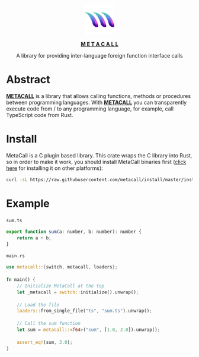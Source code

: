 <div align="center">
  <a href="https://metacall.io" target="_blank"><img src="https://raw.githubusercontent.com/metacall/core/master/deploy/images/logo.png" alt="M E T A C A L L" style="max-width:100%; margin: 0 auto;" width="80" height="80">
  <p><b>M E T A C A L L</b></p></a>
  <p>A library for providing inter-language foreign function interface calls</p>
</div>

# Abstract

**[METACALL](https://github.com/metacall/core)** is a library that allows calling functions, methods or procedures between programming languages. With **[METACALL](https://github.com/metacall/core)** you can transparently execute code from / to any programming language, for example, call TypeScript code from Rust.

# Install

MetaCall is a C plugin based library. This crate wraps the C library into Rust, so in order to make it work, you should install MetaCall binaries first ([click here](https://github.com/metacall/install) for installing it on other platforms):
``` sh
curl -sL https://raw.githubusercontent.com/metacall/install/master/install.sh | sh
```

# Example

`sum.ts`
``` javascript
export function sum(a: number, b: number): number {
	return a + b;
}
```

`main.rs`
``` rust
use metacall::{switch, metacall, loaders};

fn main() {
    // Initialize MetaCall at the top
    let _metacall = switch::initialize().unwrap();
     
    // Load the file
    loaders::from_single_file("ts", "sum.ts").unwrap();

    // Call the sum function
    let sum = metacall::<f64>("sum", [1.0, 2.0]).unwrap();

    assert_eq!(sum, 3.0);
}
```
